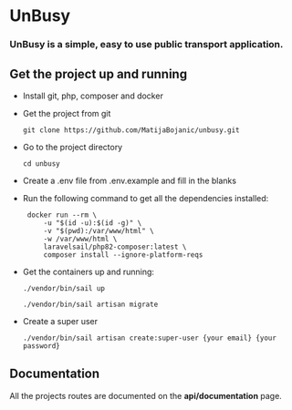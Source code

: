# UnBusy

### UnBusy is a simple, easy to use public transport application.

## Get the project up and running

* Install git, php, composer and docker

* Get the project from git

    `git clone https://github.com/MatijaBojanic/unbusy.git`

* Go to the project directory

    `cd unbusy`

- Create a .env file from .env.example and fill in the blanks
- Run the following command to get all the dependencies installed:

       docker run --rm \  
           -u "$(id -u):$(id -g)" \  
           -v "$(pwd):/var/www/html" \  
           -w /var/www/html \  
           laravelsail/php82-composer:latest \  
           composer install --ignore-platform-reqs
- Get the containers up and running:

    `./vendor/bin/sail up`

    `./vendor/bin/sail artisan migrate`

- Create a super user
    
    `./vendor/bin/sail artisan create:super-user {your email} {your password}`

## Documentation
All the projects routes are documented on the **api/documentation** page.

